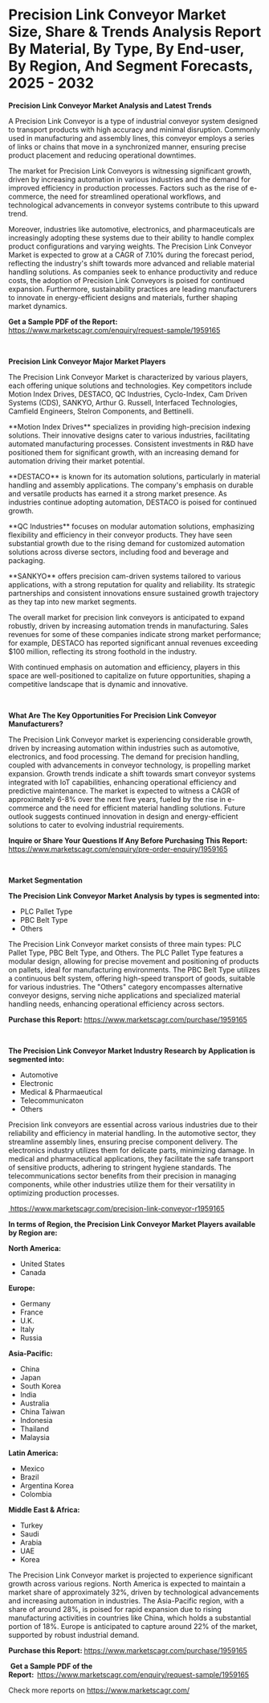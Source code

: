<p><h1>Precision Link Conveyor Market Size, Share & Trends Analysis Report By Material, By Type, By End-user, By Region, And Segment Forecasts, 2025 - 2032</h1></p><p><strong>Precision Link Conveyor Market Analysis and Latest Trends</strong></p>
<p><p>A Precision Link Conveyor is a type of industrial conveyor system designed to transport products with high accuracy and minimal disruption. Commonly used in manufacturing and assembly lines, this conveyor employs a series of links or chains that move in a synchronized manner, ensuring precise product placement and reducing operational downtimes. </p><p>The market for Precision Link Conveyors is witnessing significant growth, driven by increasing automation in various industries and the demand for improved efficiency in production processes. Factors such as the rise of e-commerce, the need for streamlined operational workflows, and technological advancements in conveyor systems contribute to this upward trend. </p><p>Moreover, industries like automotive, electronics, and pharmaceuticals are increasingly adopting these systems due to their ability to handle complex product configurations and varying weights. The Precision Link Conveyor Market is expected to grow at a CAGR of 7.10% during the forecast period, reflecting the industry's shift towards more advanced and reliable material handling solutions. As companies seek to enhance productivity and reduce costs, the adoption of Precision Link Conveyors is poised for continued expansion. Furthermore, sustainability practices are leading manufacturers to innovate in energy-efficient designs and materials, further shaping market dynamics.</p></p>
<p><strong>Get a Sample PDF of the Report:&nbsp;</strong> <a href="https://www.marketscagr.com/enquiry/request-sample/1959165?utm_campaign=3224&utm_medium=2&utm_source=Github&utm_content=ia&utm_term=08042025&utm_id=precision-link-conveyor">https://www.marketscagr.com/enquiry/request-sample/1959165</a></p>
<p>&nbsp;</p>
<p><strong>Precision Link Conveyor Major Market Players</strong></p>
<p><p>The Precision Link Conveyor Market is characterized by various players, each offering unique solutions and technologies. Key competitors include Motion Index Drives, DESTACO, QC Industries, Cyclo-Index, Cam Driven Systems (CDS), SANKYO, Arthur G. Russell, Interfaced Technologies, Camfield Engineers, Stelron Components, and Bettinelli.</p><p>**Motion Index Drives** specializes in providing high-precision indexing solutions. Their innovative designs cater to various industries, facilitating automated manufacturing processes. Consistent investments in R&D have positioned them for significant growth, with an increasing demand for automation driving their market potential.</p><p>**DESTACO** is known for its automation solutions, particularly in material handling and assembly applications. The company's emphasis on durable and versatile products has earned it a strong market presence. As industries continue adopting automation, DESTACO is poised for continued growth.</p><p>**QC Industries** focuses on modular automation solutions, emphasizing flexibility and efficiency in their conveyor products. They have seen substantial growth due to the rising demand for customized automation solutions across diverse sectors, including food and beverage and packaging.</p><p>**SANKYO** offers precision cam-driven systems tailored to various applications, with a strong reputation for quality and reliability. Its strategic partnerships and consistent innovations ensure sustained growth trajectory as they tap into new market segments.</p><p>The overall market for precision link conveyors is anticipated to expand robustly, driven by increasing automation trends in manufacturing. Sales revenues for some of these companies indicate strong market performance; for example, DESTACO has reported significant annual revenues exceeding $100 million, reflecting its strong foothold in the industry.</p><p>With continued emphasis on automation and efficiency, players in this space are well-positioned to capitalize on future opportunities, shaping a competitive landscape that is dynamic and innovative.</p></p>
<p>&nbsp;</p>
<p><strong>What Are The Key Opportunities For Precision Link Conveyor Manufacturers?</strong></p>
<p><p>The Precision Link Conveyor market is experiencing considerable growth, driven by increasing automation within industries such as automotive, electronics, and food processing. The demand for precision handling, coupled with advancements in conveyor technology, is propelling market expansion. Growth trends indicate a shift towards smart conveyor systems integrated with IoT capabilities, enhancing operational efficiency and predictive maintenance. The market is expected to witness a CAGR of approximately 6-8% over the next five years, fueled by the rise in e-commerce and the need for efficient material handling solutions. Future outlook suggests continued innovation in design and energy-efficient solutions to cater to evolving industrial requirements.</p></p>
<p><strong>Inquire or Share Your Questions If Any Before Purchasing This Report:</strong> <a href="https://www.marketscagr.com/enquiry/pre-order-enquiry/1959165?utm_campaign=3224&utm_medium=2&utm_source=Github&utm_content=ia&utm_term=08042025&utm_id=precision-link-conveyor">https://www.marketscagr.com/enquiry/pre-order-enquiry/1959165</a></p>
<p>&nbsp;</p>
<p><strong>Market Segmentation</strong></p>
<p><strong>The Precision Link Conveyor Market Analysis by types is segmented into:</strong></p>
<p><ul><li>PLC Pallet Type</li><li>PBC Belt Type</li><li>Others</li></ul></p>
<p><p>The Precision Link Conveyor market consists of three main types: PLC Pallet Type, PBC Belt Type, and Others. The PLC Pallet Type features a modular design, allowing for precise movement and positioning of products on pallets, ideal for manufacturing environments. The PBC Belt Type utilizes a continuous belt system, offering high-speed transport of goods, suitable for various industries. The "Others" category encompasses alternative conveyor designs, serving niche applications and specialized material handling needs, enhancing operational efficiency across sectors.</p></p>
<p><strong>Purchase this Report:&nbsp;</strong><a href="https://www.marketscagr.com/purchase/1959165?utm_campaign=3224&utm_medium=2&utm_source=Github&utm_content=ia&utm_term=08042025&utm_id=precision-link-conveyor">https://www.marketscagr.com/purchase/1959165</a></p>
<p>&nbsp;</p>
<p><strong>The Precision Link Conveyor Market Industry Research by Application is segmented into:</strong></p>
<p><ul><li>Automotive</li><li>Electronic</li><li>Medical & Pharmaeutical</li><li>Telecommunicaton</li><li>Others</li></ul></p>
<p><p>Precision link conveyors are essential across various industries due to their reliability and efficiency in material handling. In the automotive sector, they streamline assembly lines, ensuring precise component delivery. The electronics industry utilizes them for delicate parts, minimizing damage. In medical and pharmaceutical applications, they facilitate the safe transport of sensitive products, adhering to stringent hygiene standards. The telecommunications sector benefits from their precision in managing components, while other industries utilize them for their versatility in optimizing production processes.</p></p>
<p><a href="https://www.marketscagr.com/precision-link-conveyor-r1959165?utm_campaign=3224&utm_medium=2&utm_source=Github&utm_content=ia&utm_term=08042025&utm_id=precision-link-conveyor">&nbsp;https://www.marketscagr.com/precision-link-conveyor-r1959165</a></p>
<p><strong>In terms of Region, the Precision Link Conveyor Market Players available by Region are:</strong></p>
<p>
    <p> <strong> North America: </strong>
        <ul>
            <li>United States</li>
            <li>Canada</li>
        </ul>
        </p> 
    <p> <strong> Europe: </strong>
        <ul>
            <li>Germany</li>
            <li>France</li>
            <li>U.K.</li>
            <li>Italy</li>
            <li>Russia</li>
        </ul>
        </p> 
    <p> <strong> Asia-Pacific: </strong>
        <ul>
            <li>China</li>
            <li>Japan</li>
            <li>South Korea</li>
            <li>India</li>
            <li>Australia</li>
            <li>China Taiwan</li>
            <li>Indonesia</li>
            <li>Thailand</li>
            <li>Malaysia</li>
        </ul>
        </p> 
    <p> <strong> Latin America: </strong>
        <ul>
            <li>Mexico</li>
            <li>Brazil</li>
            <li>Argentina Korea</li>
            <li>Colombia</li>
        </ul>
        </p> 
    <p> <strong> Middle East & Africa: </strong>
        <ul>
            <li>Turkey</li>
            <li>Saudi</li>
            <li>Arabia</li>
            <li>UAE</li>
            <li>Korea</li>
        </ul>
    </p>
    </p>
<p><p>The Precision Link Conveyor market is projected to experience significant growth across various regions. North America is expected to maintain a market share of approximately 32%, driven by technological advancements and increasing automation in industries. The Asia-Pacific region, with a share of around 28%, is poised for rapid expansion due to rising manufacturing activities in countries like China, which holds a substantial portion of 18%. Europe is anticipated to capture around 22% of the market, supported by robust industrial demand.</p></p>
<p><strong>Purchase this Report: </strong><a href="https://www.marketscagr.com/purchase/1959165?utm_campaign=3224&utm_medium=2&utm_source=Github&utm_content=ia&utm_term=08042025&utm_id=precision-link-conveyor">https://www.marketscagr.com/purchase/1959165</a></p>
<p>&nbsp;<strong>Get a Sample PDF of the Report:&nbsp;&nbsp;</strong><a href="https://www.marketscagr.com/enquiry/request-sample/1959165?utm_campaign=3224&utm_medium=2&utm_source=Github&utm_content=ia&utm_term=08042025&utm_id=precision-link-conveyor">https://www.marketscagr.com/enquiry/request-sample/1959165</a></p>
<p><strong></strong></p>
<p>Check more reports on <a href="https://www.marketscagr.com/?utm_campaign=3224&utm_medium=2&utm_source=Github&utm_content=ia&utm_term=08042025&utm_id=precision-link-conveyor">https://www.marketscagr.com/</a></p>